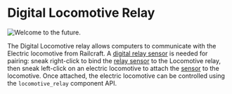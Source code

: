 # Digital Locomotive Relay

![Welcome to the future.](block:computronics:locomotive_relay)

The Digital Locomotive relay allows computers to communicate with the Electric locomotive from Railcraft. A [digital relay sensor](../../item/railcraft/relay_sensor.md) is needed for pairing: sneak right-click to bind the [relay sensor](../../item/railcraft/relay_sensor.md) to the Locomotive relay, then sneak left-click on an electric locomotive to attach the [sensor](../../item/railcraft/relay_sensor.md) to the locomotive. Once attached, the electric locomotive can be controlled using the `locomotive_relay` component API.
